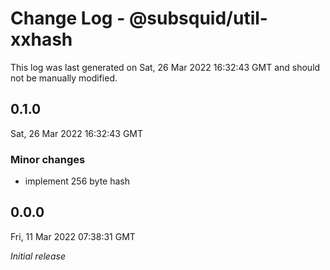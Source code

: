 # Change Log - @subsquid/util-xxhash

This log was last generated on Sat, 26 Mar 2022 16:32:43 GMT and should not be manually modified.

## 0.1.0
Sat, 26 Mar 2022 16:32:43 GMT

### Minor changes

- implement 256 byte hash

## 0.0.0
Fri, 11 Mar 2022 07:38:31 GMT

_Initial release_

